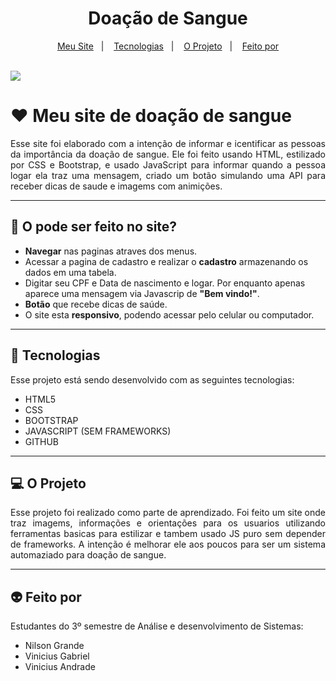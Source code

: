 <h1 align="center"> Doação de Sangue </h1>

<p align="center">
  <a href="#-meu-site-de-doação-de-sangue">Meu Site</a>&nbsp;&nbsp;&nbsp;|&nbsp;&nbsp;&nbsp;
  <a href="#-tecnologias">Tecnologias</a>&nbsp;&nbsp;&nbsp;|&nbsp;&nbsp;&nbsp;
  <a href="#-o-projeto">O Projeto</a>&nbsp;&nbsp;&nbsp;|&nbsp;&nbsp;&nbsp;
  <a href="#-feito-por">Feito por</a>
</p>
<br>

 <a href="https://github.com/Ncgrande">
  <img align="center" src="https://img.shields.io/static/v1?label=github&message=NilsonGrande&color=7159c1&style=for-the-badge&logo=ghost)](https://github.com/NilsonGrande"/>
</a>

# ♥️ Meu site de doação de sangue

<p align="justify">Esse site foi elaborado com a intenção de informar e icentificar as pessoas da importância da doação de sangue. Ele foi feito usando HTML, estilizado por CSS e Bootstrap, e usado JavaScript para informar quando a pessoa logar ela traz uma mensagem, criado um botão simulando uma API para receber dicas de saude e imagems com animições.</p>

---

## 💊 O pode ser feito no site?

- **Navegar** nas paginas atraves dos menus.
- Acessar a pagina de cadastro e realizar o **cadastro** armazenando os dados em uma tabela.
- Digitar seu CPF e Data de nascimento e logar. Por enquanto apenas aparece uma mensagem via Javascrip de **"Bem vindo!"**.
- **Botão** que recebe dicas de saúde.
- O site esta **responsivo**, podendo acessar pelo celular ou computador.

---

##  🚀 Tecnologias  
Esse projeto está sendo desenvolvido com as seguintes tecnologias:

- HTML5
- CSS
- BOOTSTRAP
- JAVASCRIPT (SEM FRAMEWORKS)
- GITHUB

---

## 💻 O Projeto

<p align="justify">Esse projeto foi realizado como parte de aprendizado. Foi feito um site onde traz imagems, informações e orientações para os usuarios utilizando ferramentas basicas para estilizar e tambem usado JS puro sem depender de frameworks. A intenção é melhorar ele aos poucos para ser um sistema automaziado para doação de sangue.</p>

---

## 👽 Feito por

Estudantes do 3º semestre de Análise e desenvolvimento de Sistemas:

- Nilson Grande
- Vinicius Gabriel
- Vinicius Andrade



